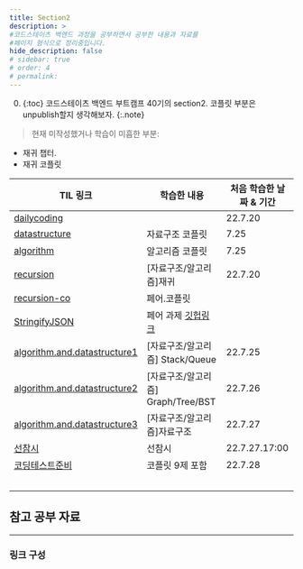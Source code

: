 ```yaml
---
title: Section2
description: >
#코드스테이츠 백엔드 과정을 공부하면서 공부한 내용과 자료를
#페이지 형식으로 정리중입니다.
hide_description: false
# sidebar: true
# order: 4
# permalink:
---
```

0. {:toc}
코드스테이츠 백엔드 부트캠프 40기의 section2. 코플릿 부분은 unpublish할지 생각해보자.
{:.note}

> 현재 미작성했거나 학습이 미흡한 부분:
- 재귀 챕터.
- 재귀 코플릿

| TIL 링크 | 학습한 내용 | 처음 학습한 날짜 & 기간 |
| --       | --         | --              |
|[dailycoding]      |            |  22.7.20     |
|[datastructure]      |   자료구조 코플릿         | 7.25      |
| [algorithm]     |  알고리즘 코플릿          |     7.25   |
|  [recursion]    |  [자료구조/알고리즘]재귀          |   22.7.20    |
|  [recursion-co]    |    페어.코플릿       |       | 22.7.20
|    [StringifyJSON]  |  페어 과제 [깃헙링크](https://github.com/appstew/be-sprint-stringify-json)           |       |   
|  [algorithm.and.datastructure1]    |  [자료구조/알고리즘] Stack/Queue        |  22.7.25     |
|  [algorithm.and.datastructure2]   |[자료구조/알고리즘] Graph/Tree/BST           |22.7.26       |
|  [algorithm.and.datastructure3]    |[자료구조/알고리즘]자료구조            |22.7.27       |
|  [선참시]    |   선참시         | 22.7.27.17:00      |
| [코딩테스트준비]   | 코플릿 9제 포함 |   22.7.28    |
|      |            |       |
|      |            |       |
|      |            |       |
|      |            |       |
|      |            |       |





## 참고 공부 자료
---------------------


### 링크 구성

[dailycoding]: dailycoding.md
[datastructure]: datastructure.md
[algorithm]: algorithm.md

[recursion]: recursion.md
[recursion-co]: recursion-coplit.md
[StringifyJSON]: StringifyJSON.md
[algorithm.and.datastructure1]: algorithm.and.datastructure1.md
[algorithm.and.datastructure2]: algorithm.and.datastructure2.md
[algorithm.and.datastructure3]: algorithm.and.datastructure3.md
[선참시]: tjsckatl.md
[코딩테스트준비]: preparecodingtests.md

